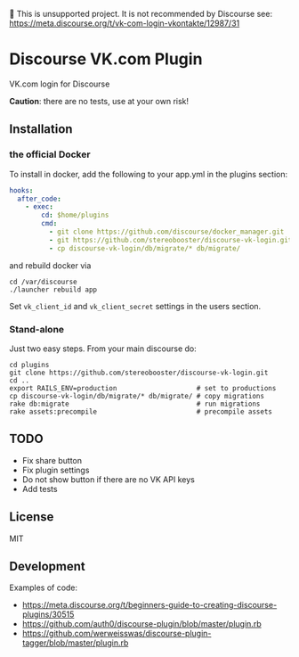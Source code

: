 🚨 This is unsupported project. It is not recommended by Discourse see: https://meta.discourse.org/t/vk-com-login-vkontakte/12987/31

# Discourse VK.com Plugin

VK.com login for Discourse

**Caution**: there are no tests, use at your own risk!

## Installation

### the official Docker

To install in docker, add the following to your app.yml in the plugins section:

```yaml
hooks:
  after_code:
    - exec:
        cd: $home/plugins
        cmd:
          - git clone https://github.com/discourse/docker_manager.git
          - git https://github.com/stereobooster/discourse-vk-login.git
          - cp discourse-vk-login/db/migrate/* db/migrate/
```

and rebuild docker via

```
cd /var/discourse
./launcher rebuild app
```

Set `vk_client_id` and `vk_client_secret` settings in the users section.

### Stand-alone

Just two easy steps. From your main discourse do:

```
cd plugins
git clone https://github.com/stereobooster/discourse-vk-login.git
cd ..
export RAILS_ENV=production                    # set to productions
cp discourse-vk-login/db/migrate/* db/migrate/ # copy migrations
rake db:migrate                                # run migrations
rake assets:precompile                         # precompile assets
```

## TODO

  - Fix share button
  - Fix plugin settings
  - Do not show button if there are no VK API keys
  - Add tests

## License

MIT

## Development

Examples of code:

  - https://meta.discourse.org/t/beginners-guide-to-creating-discourse-plugins/30515
  - https://github.com/auth0/discourse-plugin/blob/master/plugin.rb
  - https://github.com/werweisswas/discourse-plugin-tagger/blob/master/plugin.rb
